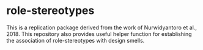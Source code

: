 # role-stereotypes
This is a replication package derived from the work of Nurwidyantoro et al., 2018. This repository also provides useful helper function for establishing the association of role-stereotypes with design smells.
